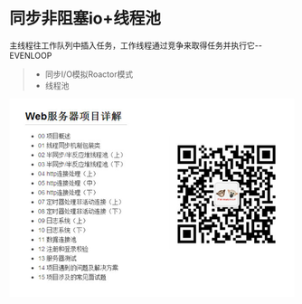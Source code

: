 
同步非阻塞io+线程池
===============
主线程往工作队列中插入任务，工作线程通过竞争来取得任务并执行它--EVENLOOP
> * 同步I/O模拟Roactor模式
> * 线程池

<div align=center><img src="https://github.com/twomonkeyclub/TinyWebServer/blob/master/root/test1.jpg" height="350"/> </div>






